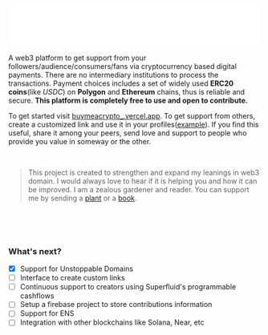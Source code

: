 ![buymeacrypto_](app/public/assets/dark/buymeacrypto_.svg)

A web3 platform to get support from your followers/audience/consumers/fans via cryptocurrency based digital payments. There are no intermediary institutions to process the transactions. Payment choices includes a set of widely used **ERC20 coins**(like *USDC*) on **Polygon** and **Ethereum** chains, thus is reliable and secure. **This platform is completely free to use and open to contribute.**

To get started visit [buymeacrypto_.vercel.app](buymeacrypto_.vercel.app). To get support from others, create a customized link and use it in your profiles([example](https://github.com/rg12301)). If you find this useful, share it among your peers, send love and support to people who provide you value in someway or the other.

<br>

> This project is created to strengthen and expand my leanings in web3 domain. I would always love to hear if it is helping you and how it can be improved. I am a zealous gardener and reader. You can support me by sending a [plant](http://buymeacrypto_.vercel.app/?plant=1) or a [book](http://buymeacrypto_.vercel.app/?book=1).

<br>
<br>
<br>

### What's next?

- [x] Support for Unstoppable Domains
- [ ] Interface to create custom links
- [ ] Continuous support to creators using Superfluid's programmable cashflows
- [ ] Setup a firebase project to store contributions information
- [ ] Support for ENS
- [ ] Integration with other blockchains like Solana, Near, etc